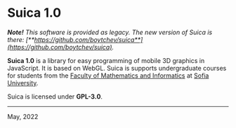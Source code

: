 # Suica 1.0

_**Note!** This software is provided as legacy. The new version of Suica is there: [**https://github.com/boytchev/suica**](https://github.com/boytchev/suica)._

**Suica 1.0** is a library for easy programming of mobile 3D graphics in
JavaScript. It is based on WebGL. Suica is supports undergraduate courses for
students from the [Faculty of Mathematics and Informatics](https://www.fmi.uni-sofia.bg/en)
at [Sofia University](https://www.uni-sofia.bg/index.php/eng).

Suica is licensed under **GPL-3.0**.

---

May, 2022